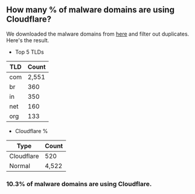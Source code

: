 ## How many % of malware domains are using Cloudflare?


We downloaded the malware domains from [here](https://urlhaus.abuse.ch) and filter out duplicates.
Here's the result.


[//]: # (start replacement)


- Top 5 TLDs

| TLD | Count |
| --- | --- |
| com | 2,551 |
| br | 360 |
| in | 350 |
| net | 160 |
| org | 133 |


- Cloudflare %

| Type | Count |
| --- | --- |
| Cloudflare | 520 |
| Normal | 4,522 |


### 10.3% of malware domains are using Cloudflare.